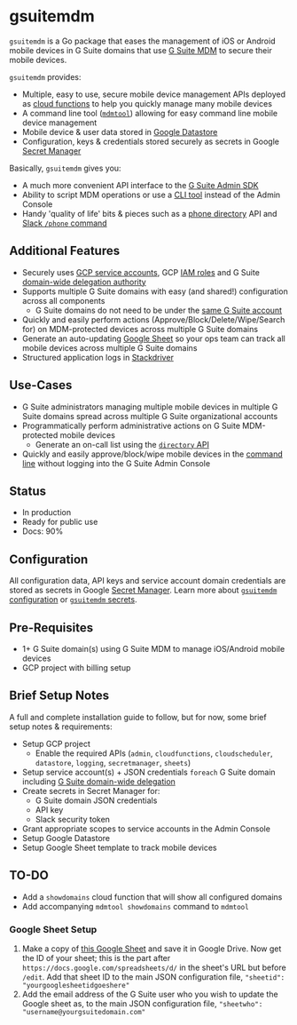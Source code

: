 # gsuitemdm
`gsuitemdm` is a Go package that eases the management of iOS or Android mobile devices in G Suite domains that use [G Suite MDM](https://support.google.com/a/answer/1734200?hl=en) to secure their mobile devices.

`gsuitemdm` provides:
* Multiple, easy to use, secure mobile device management APIs deployed as [cloud functions](https://github.com/rickt/gsuitemdm/tree/master/cloudfunctions/) to help you quickly manage many mobile devices 
* A command line tool ([`mdmtool`](https://github.com/rickt/gsuitemdm/tree/master/mdmtool)) allowing for easy command line mobile device management
* Mobile device & user data stored in [Google Datastore](https://cloud.google.com/datastore/docs/)
* Configuration, keys & credentials stored securely as secrets in Google [Secret Manager](https://cloud.google.com/secret-manager/docs/)

Basically, `gsuitemdm` gives you:
* A much more convenient API interface to the [G Suite Admin SDK](https://developers.google.com/admin-sdk)
* Ability to script MDM operations or use a [CLI tool](https://github.com/rickt/gsuitemdm/tree/master/mdmtool) instead of the Admin Console
* Handy 'quality of life' bits & pieces such as a [phone directory](https://github.com/rickt/gsuitemdm/tree/master/cloudfunctions/directory) API and [Slack `/phone` command](https://github.com/rickt/gsuitemdm/tree/master/cloudfunctions/directory)

## Additional Features ##
* Securely uses [GCP service accounts](https://developers.google.com/identity/protocols/OAuth2ServiceAccount), GCP [IAM roles](https://cloud.google.com/iam/docs/overview) and G Suite [domain-wide delegation authority](https://gsuite-developers.googleblog.com/2012/11/domain-wide-delegation-of-authority-and.html)
* Supports multiple G Suite domains with easy (and shared!) configuration across all components
  * G Suite domains do not need to be under the [same G Suite account](https://support.google.com/a/answer/182081?hl=en)
* Quickly and easily perform actions (Approve/Block/Delete/Wipe/Search for) on MDM-protected devices across multiple G Suite domains
* Generate an auto-updating [Google Sheet](https://github.com/rickt/gsuitemdm/tree/master/cloudfunctions/updatesheet) so your ops team can track all mobile devices across multiple G Suite domains
* Structured application logs in [Stackdriver](https://cloud.google.com/logging/)

## Use-Cases ##
* G Suite administrators managing multiple mobile devices in multiple G Suite domains spread across multiple G Suite organizational accounts
* Programmatically perform administrative actions on G Suite MDM-protected mobile devices 
  * Generate an on-call list using the [`directory` API](https://github.com/rickt/gsuitemdm/tree/master/cloudfunctions/directory)
* Quickly and easily approve/block/wipe mobile devices in the [command line](https://github.com/rickt/gsuitemdm/tree/master/mdmtool) without logging into the G Suite Admin Console

## Status
* In production
* Ready for public use
* Docs: 90%

## Configuration ##
All configuration data, API keys and service account domain credentials are stored as secrets in Google [Secret Manager](https://cloud.google.com/secret-manager/docs/). Learn more about [`gsuitemdm` configuration](https://github.com/rickt/gsuitemdm/tree/master/cloudfunctions#configuration) or [`gsuitemdm` secrets](https://github.com/rickt/gsuitemdm/tree/master/cloudfunctions#configuration-secrets).

## Pre-Requisites ##
* 1+ G Suite domain(s) using G Suite MDM to manage iOS/Android mobile devices
* GCP project with billing setup

## Brief Setup Notes
A full and complete installation guide to follow, but for now, some brief setup notes & requirements: 

* Setup GCP project 
  * Enable the required APIs (`admin`, `cloudfunctions`, `cloudscheduler`, `datastore`, `logging`, `secretmanager`, `sheets`)
* Setup service account(s) + JSON credentials `foreach` G Suite domain including [G Suite domain-wide delegation](https://developers.google.com/admin-sdk/directory/v1/guides/delegation)
* Create secrets in Secret Manager for: 
  * G Suite domain JSON credentials
  * API key
  * Slack security token
* Grant appropriate scopes to service accounts in the Admin Console
* Setup Google Datastore
* Setup Google Sheet template to track mobile devices

## TO-DO ##
* Add a `showdomains` cloud function that will show all configured domains
* Add accompanying `mdmtool showdomains` command to `mdmtool`

### Google Sheet Setup
1. Make a copy of [this Google Sheet](https://update.url) and save it in Google Drive. Now get the ID of your sheet; this is the part after `https://docs.google.com/spreadsheets/d/` in the sheet's URL but before `/edit`. Add that sheet ID to the main JSON configuration file, `"sheetid": "yourgooglesheetidgoeshere"`
2. Add the email address of the G Suite user who you wish to update the Google sheet as, to the main JSON configuration file, `"sheetwho": "username@yourgsuitedomain.com"`

